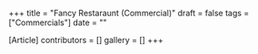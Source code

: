 +++
title = "Fancy Restaraunt (Commercial)"
draft = false
tags = ["Commercials"]
date = ""

[Article]
contributors = []
gallery = []
+++